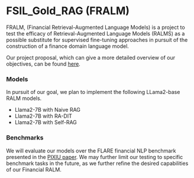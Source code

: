 # FSIL_Gold_RAG (FRALM)

FRALM, (Financial Retrieval-Augmented Language Models) is a project to test the efficacy of Retrieval-Augmented Language Models (RALMS) as a possible substitute for supervised fine-tuning approaches in pursuit of the construction of a finance domain language model. 

Our project proposal, which can give a more detailed overview of our objectives, can be found [here](https://drive.google.com/file/d/14DgoEsQXqudRCquihNhUoUzRDLaKNamA/view?usp=sharing).

### Models

In pursuit of our goal, we plan to implement the following LLama2-base RALM models. 

- Llama2-7B with Naive RAG
- Llama2-7B with RA-DIT
- Llama2-7B with Self-RAG

### Benchmarks

We will evaluate our models over the FLARE financial NLP benchmark presented in the [PIXIU paper](https://arxiv.org/abs/2306.05443). We may further limit our testing to specific benchmark tasks in the future, as we further refine the desired capabilities of our Financial RALM. 
